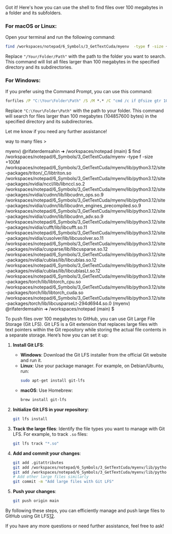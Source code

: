 Got it! Here's how you can use the shell to find files over 100 megabytes in a folder and its subfolders.

### For macOS or Linux:
Open your terminal and run the following command:

```bash
find /workspaces/notepad/6_Symbols/3_GetTextCuda/myenv  -type f -size +100M
```

Replace `"/Your/Folder/Path"` with the path to the folder you want to search. This command will list all files larger than 100 megabytes in the specified directory and its subdirectories.

### For Windows:
If you prefer using the Command Prompt, you can use this command:

```cmd
forfiles /P "C:\Your\Folder\Path" /S /M *.* /C "cmd /c if @fsize gtr 104857600 echo @path"
```

Replace `"C:\Your\Folder\Path"` with the path to your folder. This command will search for files larger than 100 megabytes (104857600 bytes) in the specified directory and its subdirectories.

Let me know if you need any further assistance!

way to many files > 

myenv) @rifaterdemsahin ➜ /workspaces/notepad (main) $ find /workspaces/notepad/6_Symbols/3_GetTextCuda/myenv  -type f -size +100M
/workspaces/notepad/6_Symbols/3_GetTextCuda/myenv/lib/python3.12/site-packages/triton/_C/libtriton.so
/workspaces/notepad/6_Symbols/3_GetTextCuda/myenv/lib/python3.12/site-packages/nvidia/nccl/lib/libnccl.so.2
/workspaces/notepad/6_Symbols/3_GetTextCuda/myenv/lib/python3.12/site-packages/nvidia/cudnn/lib/libcudnn_ops.so.9
/workspaces/notepad/6_Symbols/3_GetTextCuda/myenv/lib/python3.12/site-packages/nvidia/cudnn/lib/libcudnn_engines_precompiled.so.9
/workspaces/notepad/6_Symbols/3_GetTextCuda/myenv/lib/python3.12/site-packages/nvidia/cudnn/lib/libcudnn_adv.so.9
/workspaces/notepad/6_Symbols/3_GetTextCuda/myenv/lib/python3.12/site-packages/nvidia/cufft/lib/libcufft.so.11
/workspaces/notepad/6_Symbols/3_GetTextCuda/myenv/lib/python3.12/site-packages/nvidia/cusolver/lib/libcusolver.so.11
/workspaces/notepad/6_Symbols/3_GetTextCuda/myenv/lib/python3.12/site-packages/nvidia/cusparse/lib/libcusparse.so.12
/workspaces/notepad/6_Symbols/3_GetTextCuda/myenv/lib/python3.12/site-packages/nvidia/cublas/lib/libcublas.so.12
/workspaces/notepad/6_Symbols/3_GetTextCuda/myenv/lib/python3.12/site-packages/nvidia/cublas/lib/libcublasLt.so.12
/workspaces/notepad/6_Symbols/3_GetTextCuda/myenv/lib/python3.12/site-packages/torch/lib/libtorch_cpu.so
/workspaces/notepad/6_Symbols/3_GetTextCuda/myenv/lib/python3.12/site-packages/torch/lib/libtorch_cuda.so
/workspaces/notepad/6_Symbols/3_GetTextCuda/myenv/lib/python3.12/site-packages/torch/lib/libcusparseLt-294d6944.so.0
(myenv) @rifaterdemsahin ➜ /workspaces/notepad (main) $ 

To push files over 100 megabytes to GitHub, you can use Git Large File Storage (Git LFS). Git LFS is a Git extension that replaces large files with text pointers within the Git repository while storing the actual file contents in a separate storage. Here’s how you can set it up:

1. **Install Git LFS**:
   - **Windows**: Download the Git LFS installer from the official Git website and run it.
   - **Linux**: Use your package manager. For example, on Debian/Ubuntu, run:
     ```bash
     sudo apt-get install git-lfs
     ```
   - **macOS**: Use Homebrew:
     ```bash
     brew install git-lfs
     ```

2. **Initialize Git LFS in your repository**:
   ```bash
   git lfs install
   ```

3. **Track the large files**:
   Identify the file types you want to manage with Git LFS. For example, to track `.so` files:
   ```bash
   git lfs track "*.so"
   ```

4. **Add and commit your changes**:
   ```bash
   git add .gitattributes
   git add /workspaces/notepad/6_Symbols/3_GetTextCuda/myenv/lib/python3.12/site-packages/triton/_C/libtriton.so
   git add /workspaces/notepad/6_Symbols/3_GetTextCuda/myenv/lib/python3.12/site-packages/nvidia/nccl/lib/libnccl.so.2
   # Add other large files similarly
   git commit -m "Add large files with Git LFS"
   ```

5. **Push your changes**:
   ```bash
   git push origin main
   ```

By following these steps, you can efficiently manage and push large files to GitHub using Git LFS[1](https://www.c-sharpcorner.com/article/how-to-upload-files-greater-than-100mb-on-github/)[2](https://docs.github.com/en/repositories/working-with-files/managing-large-files/about-large-files-on-github).

If you have any more questions or need further assistance, feel free to ask!